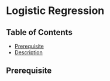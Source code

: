 # Logistic Regression

## Table of Contents
- [Prerequisite](#prerequisite)
- [Description](#description)

## Prerequisite